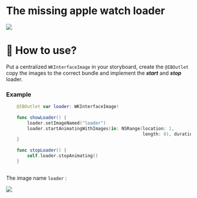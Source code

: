 # The missing apple watch loader

![](https://media.giphy.com/media/l4Ep3igr1qTS1dkxa/giphy.gif)

# 🐧 How to use?

Put a centralized ```WKInterfaceImage``` in your storyboard, create the ```@IBOutlet``` copy the images to the correct bundle and implement the ***start*** and ***stop*** loader.

### Example

```swift
    @IBOutlet var loader: WKInterfaceImage!
    
    func showLoader() {
        loader.setImageNamed("loader")
        loader.startAnimatingWithImages(in: NSRange(location: 1,
                                                    length: 8), duration: 0.8, repeatCount: -1)
    }
    
    func stopLoader() {
        self.loader.stopAnimating()
    }
    
```

The image name ```loader``` :

![](folder.png)
